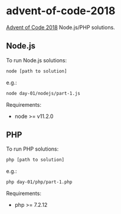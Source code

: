 # advent-of-code-2018
[Advent of Code 2018](https://adventofcode.com) Node.js/PHP solutions.

## Node.js

To run Node.js solutions:

```bash
node [path to solution]
```

e.g.:

```bash
node day-01/nodejs/part-1.js
```

Requirements: 

* node >= v11.2.0

## PHP

To run PHP solutions:

```bash
php [path to solution]
```

e.g.:

```bash
php day-01/php/part-1.php
```

Requirements: 

* php >= 7.2.12
